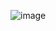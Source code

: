 ![image](https://user-images.githubusercontent.com/42132857/83733039-997be800-a66a-11ea-94cc-1990084d0f6e.png)
